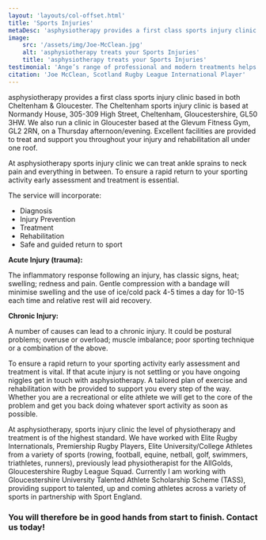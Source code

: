 ```yaml
---
layout: 'layouts/col-offset.html'
title: 'Sports Injuries'
metaDesc: 'asphysiotherapy provides a first class sports injury clinic based in both Cheltenham & Gloucester'
image:
    src: '/assets/img/Joe-McClean.jpg'
    alt: 'asphysiotherapy treats your Sports Injuries'
    title: 'asphysiotherapy treats your Sports Injuries'
testimonial: 'Ange’s range of professional and modern treatments helps to keep my body in the best condition ready to compete week on week.'
citation: 'Joe McClean, Scotland Rugby League International Player'
---
```

asphysiotherapy provides a first class sports injury clinic based in both Cheltenham & Gloucester. The Cheltenham sports injury clinic is based at Normandy House, 305-309 High Street, Cheltenham, Gloucestershire, GL50 3HW. We also run a clinic in Gloucester based at the Glevum Fitness Gym, GL2 2RN, on a Thursday afternoon/evening. Excellent facilities are provided to treat and support you throughout your injury and rehabilitation all under one roof.

At asphysiotherapy sports injury clinic we can treat ankle sprains to neck pain and everything in between.  To ensure a rapid return to your sporting activity early assessment and treatment is essential.

The service will incorporate:

- Diagnosis
- Injury Prevention
- Treatment
- Rehabilitation
- Safe and guided return to sport

**Acute Injury (trauma):**

The inflammatory response following an injury, has classic signs, heat; swelling; redness and pain.  Gentle compression with a bandage will minimise swelling and the use of ice/cold pack 4-5 times a day for 10-15 each time and relative rest will aid recovery.

**Chronic Injury:**

A number of causes can lead to a chronic injury.  It could be postural problems; overuse or overload; muscle imbalance; poor sporting technique or a combination of the above.

To ensure a rapid return to your sporting activity early assessment and treatment is vital.  If that acute injury is not settling or you have ongoing niggles get in touch with asphysiotherapy. A tailored plan of exercise and rehabilitation with be provided to support you every step of the way.  Whether you are a recreational or elite athlete we will get to the core of the problem and get you back doing whatever sport activity as soon as possible.

At asphysiotherapy, sports injury clinic the level of physiotherapy and treatment is of the highest standard.  We have worked with Elite Rugby Internationals, Premiership Rugby Players, Elite University/College Athletes from a variety of sports (rowing, football, equine, netball, golf, swimmers, triathletes, runners), previously lead physiotherapist for the AllGolds, Gloucestershire Rugby League Squad. Currently I am working with Gloucestershire University Talented Athlete Scholarship Scheme (TASS), providing support to talented, up and coming athletes across a variety of sports in partnership with Sport England.

### You will therefore be in good hands from start to finish. Contact us today!
